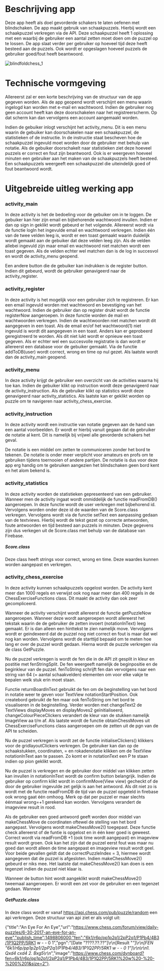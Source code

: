 # Beschrijving app

Deze app heeft als doel gevorderde schakers te laten oefenen met blindschaken. De app maakt gebruik van schaakpuzzels. Hierbij wordt een schaakpuzzel verkregen via de API. Deze schaakpuzzel heeft 1 oplossing met een waarbij de gebruiker een aantal zetten moet doen om de puzzel op te lossen. De app slaat verder per gebruiker op hoeveel tijd deze heeft besteed aan de puzzels. Ook wordt er opgeslagen hoeveel puzzels de gebruiker goed/fout heeft beantwoord.

![blindfoldchess_1](https://user-images.githubusercontent.com/36193067/41974752-18de5630-7a19-11e8-92d9-aa6266cebb10.png)

# Technische vormgeving

Allereerst zal er een korte beschrijving van de structuur van de app gegeven worden. Als de app geopend wordt verschijnt een menu waarin ingelogd kan worden met e-mail en wachtwoord. Indien de gebruiker nog geen account heeft kan deze doorschakelen naar het registreerscherm. Op dat scherm kan dan vervolgens een account aangemaakt worden.

Indien de gebuiker inlogt verschijnt het activity_menu. Dit is een menu waarin de gebuiker kan doorschakelen naar een schaakpuzzel, de statistieken of de instructie. In de instructie staat bescheven hoe de schaakpuzzel ingevuld moet worden door de gebruiker met behulp van notatie. Als de gebuiker doorschakelt naar statistieken ziet deze hoeveel puzzels er correct en fout zijn beantwoord. Ook is er weergeven hoeveel minuten een gebruiker aan het maken van de schaakpuzzels heeft besteed. Een schaakpuzzels weergeeft een schaakpuzzel die uiteindelijk goed of fout beantwoord wordt.

# Uitgebreide uitleg werking app

### activity_main

In deze activity is het de bedoeling voor de gebuiker om in te loggen. De gebuiker kan hier zijn email en bijbehorende wachtwoord invullen.
Indien er dan op sign in geklikt wordt gebeurd er het volgende. Allereerst wordt via de functie logIn het ingevulde email en wachtwoord verkregen. Indien één van de twee velden leeg is, wordt er een toast gemaakt waarin duidelijk wordt gemaakt aan de gebuiker dat deze velden leeg zijn. Als de velden allebei ingevuld zijn maar email en wachtwoord niet matchen wordt een toast gegeven. Als de velden echter wel matchen dan is de log in succesvol en wordt de activity_menu geopend.

Een andere button die de gebuiker kan indrukken is de register button. Indien dit gebeurd, wordt de gebruiker genavigeerd naar de activity_register.

### activity_register
In deze activity is het mogelijk voor een gebruiker zich te registreren. Er kan een email ingevuld worden met wachtwoord en bevestiging van het wachtwoord. Indien de gebruiker dan op register drukt wordt de functie registerNow aangeroepen. In deze functie worden de mail en wachtwoorden verkregen. Indien de wachtwoorden niet matchen wordt dit aangegeven in een toast. Als de email en/of het wachtwoord(1) niet ingevuld is wordt dit aangegeven in een toast. Anders kan er geprobeerd geregistreerd te worden. Als dit niet lukt wordt er opnieuw een toast gegeven. Als er echter wel een succesvolle registratie is dan wordt er allereerst een database voor de gebuiker gemaakt. Via de functie addToDB(user) wordt correct, wrong en time op nul gezet. Als laatste wordt dan de activity_main geopend.

### activity_menu
In deze activity krijgt de gebruiker een overzicht van de activities waarna hij toe kan. Indien de gebuiker klikt op instruction wordt deze genavigeerd naar de activity_instruction. Als de gebruiker klikt op statistics wordt deze genavigeerd naar activity_statistics. Als laatste kan er geklikt worden op puzzle om te navigeren naar activity_chess_exercise.

### activity_instruction
In deze activity wordt een instructie van notatie gegeven aan de hand van een aantal voorbeelden. Er wordt er hierbij vanuit gegaan dat de gebruiker de notatie al kent. Dit is namelijk bij vrijwel alle gevorderde schakers het geval. 

De notatie is een middel om zetten te communiceren zonder het bord te tekenen. De notatie is onder meer verplicht voor amateurs en profs om te gebruiken tijdens toernooien of andere partijen. De notatie is dus voor deze app erg handig om te gebruiken aangezien het blindschaken geen bord kent en het alom bekend is.

### activity_statistics
In deze activity worden de statistieken gepresenteerd van een gebruiker. Wanneer men de activity ingaat wordt onmiddelijk de functie readFromDB() aangeroepen. In deze functie wordt de user verkregen met bijbehorend id. Vervolgens worden onder deze id de waarden van de Score.class verkregen. Vervolgens wordt via de functie setText een aanpassing gedaan van de textviews. Hierbij wordt de tekst gezet op correcte antwoorden, foute antwoorden en tijd besteed aan puzzels in minuten. Deze gegevens zijn  dus verkegen uit de Score.class met behulp van de database van Firebase.

##### Score.class
Deze class heeft strings voor correct, wrong en time. Deze waardes kunnen worden aangepast en verkregen.

### activity_chess_exercise
In deze activity kunnen schaakpuzzels opgelost worden. De activity kent meer dan 1000 regels en verwijst ook nog naar meer dan 400 regels in de ChessExerciseFunctions class. Dit maakt de activity dan ook zeer gecompliceerd. 

Wanneer de activity verschijnt wordt allereerst de functie getPuzzleNow aangeroepen. Wanneer deze wordt aangeroepen wordt allereerst het tekstak waarin de de gebruiker de zetten invoert (notationInText) leeg gemaakt. Er is dan alleen een hinttekst te zien namelijk move. Vervolgens wordt er geindexeerd dat de puzzel nog niet correct en fout is maar dat wel nog kan worden. Vervolgens wordt de starttijd bepaald om te meten hoe lang er over de puzzel wordt gedaan. Hierna wordt de puzzle verkregen via de class GetPuzzle.

Nu de puzzel verkregen is wordt de fen die in de API zit gesplit in kleur en postitie met fenStringSplit. De fen weergeeft namelijk de beginpositie en de beginkleur van de puzzel. fenToString schrijft fen dan vervolgens naar een string van 64 (= aantal schaakvelden) elementen om voor elke vakje te bepalen welk stuk erin moet staan. 

Functie returnBoardInText gebruikt de fen om de beginstelling van het bord in notatie weer te geven voor TextView notationStartPosition. Ook createbord gebruikt de fen maar ook fenToString om het bord te visualiseren in de beginstelling. Verder worden met changeText2 de TextViews displayMoves en displayMoves2 geïnitialiseerd, changeColourPieceClickers verandert de kleur van de stukken namelijk ImageView aa t/m af. Als laatste wordt de functie obtainChessMoves uit ChessExerciseFunctions class aangeroepen om de zetten uit de pgn van de API te scheiden.

Nu de puzzel verkregen is wordt zet de functie initialiseClickers() klikkers voor de gridlayoutClickers verkregen. De gebruiker kan dan op de schaakstukken, coordinaten, = en rokadenotatie klikken om de TextView notationInText aan te passen. Zo komt er in notationText een P te staan indien op pion geklikt wordt. 

Nu de puzzel is verkregen en de gebruiker door middel van klikken zetten kan invullen in notationInText wordt de confirm button belangrijk. Indien de gebruiker op confirm klikt wordt in confirmMove(View view) gecheckt of de door de gebruiker ingevulde zet gelijk is aan het antwoord. Als dit niet zo is wordt met de functie readFromDB de tijd van de puzzel opgeteld in firebase ook wrong gaat één omhoog. Merk op dat per puzzel er maar slechts éénmaal wrong=+1 gerekend kan worden. Vervolgens verandert de imageview result in rood. 

Als de gebruiker een goed antwoord geeft worden door middel van makeChessMove de coordinaten oftewel de stelling van het bord aangepast. Vervolgens wordt makeChessMove2() toegepast. Deze functie check allereerst of de funtie is opgelost en in één keer goed is geweest. Correct wordt via readFromDB +1 (ook time wordt aangepast) en imageview result wordt groen. Ook kan het zijn dat de puzzel eerst fout was maar nu goed dan wordt alleen de time aangepast en imageview result wordt geel. Voor beide gevallen geldt dat de correctPuzzleIndex = 3, hiermee wordt aangegeven dat de puzzel is afgesloten. Indien makeChessMove2() gebeurd er niks mee. Het laatste dat makeChessMove2() kan doen is een tegenzet indien de puzzel niet klaar is.

Wanneer de button hint wordt aangeklikt wordt makeChessMove2() tweemaal aangeroepen. Er wordt een zet voor de gebruiker en een tegenzet gedaan. Wanneer 


##### GetPuzzle.class
In deze class wordt er vanaf https://api.chess.com/pub/puzzle/random een api verkregen. Deze structuur van api ziet er als volgt uit: 

{"title":"An Eye For An Eye","url":"https://www.chess.com/forum/view/daily-puzzles/6-30-2017-an-eye-for-an-eye","publish_time":1498806000,"fen":"6k1/r6p/pp1p2p1/2pP2q1/P1Pb4/4B3/1P1Q2PP/5RK1 w - - 0 1","pgn":"[Date \"????.??.??\"]\r\n[Result \"*\"]\r\n[FEN \"6k1/r6p/pp1p2p1/2pP2q1/P1Pb4/4B3/1P1Q2PP/5RK1 w - - 0 1\"]\r\n\r\n1. Qxd4 cxd4 2. Bxg5\r\n*","image":"https://www.chess.com/dynboard?fen=6k1/r6p/pp1p2p1/2pP2q1/P1Pb4/4B3/1P1Q2PP/5RK1%20w%20-%20-%200%201&size=2"}.
